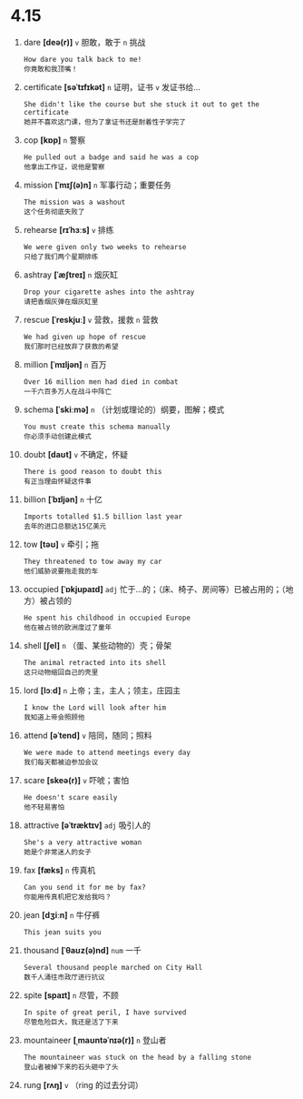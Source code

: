 # 4.15




1. dare **[deə(r)]** `v` 胆敢，敢于 `n` 挑战
    ```
    How dare you talk back to me!
    你竟敢和我顶嘴！
    ```

2. certificate **[səˈtɪfɪkət]** `n` 证明，证书 `v` 发证书给...
    ```
    She didn't like the course but she stuck it out to get the certificate
    她并不喜欢这门课，但为了拿证书还是耐着性子学完了
    ```

3. cop **[kɒp]** `n` 警察
    ```
    He pulled out a badge and said he was a cop
    他拿出工作证，说他是警察
    ```

4. mission **[ˈmɪʃ(ə)n]** `n` 军事行动；重要任务
    ```
    The mission was a washout
    这个任务彻底失败了
    ```

5. rehearse **[rɪˈhɜːs]** `v` 排练
    ```
    We were given only two weeks to rehearse
    只给了我们两个星期排练
    ```

6. ashtray **[ˈæʃtreɪ]** `n` 烟灰缸
    ```
    Drop your cigarette ashes into the ashtray
    请把香烟灰弹在烟灰缸里
    ```

7. rescue **[ˈreskjuː]** `v` 营救，援救 `n` 营救
    ```
    We had given up hope of rescue
    我们那时已经放弃了获救的希望
    ```

8. million **[ˈmɪljən]** `n` 百万
    ```
    Over 16 million men had died in combat
    一千六百多万人在战斗中阵亡
    ```

9. schema **[ˈskiːmə]** `n` （计划或理论的）纲要，图解；模式
    ```
    You must create this schema manually
    你必须手动创建此模式
    ```

10. doubt **[daʊt]** `v` 不确定，怀疑
    ```
    There is good reason to doubt this
    有正当理由怀疑这件事
    ```

11. billion **[ˈbɪljən]** `n` 十亿
    ```
    Imports totalled $1.5 billion last year
    去年的进口总额达15亿美元
    ```

12. tow **[təʊ]** `v` 牵引；拖
    ```
    They threatened to tow away my car
    他们威胁说要拖走我的车
    ```

13. occupied **[ˈɒkjupaɪd]** `adj` 忙于...的；（床、椅子、房间等）已被占用的；（地方）被占领的
    ```
    He spent his childhood in occupied Europe
    他在被占领的欧洲度过了童年
    ```

14. shell **[ʃel]** `n` （蛋、某些动物的）壳；骨架
    ```
    The animal retracted into its shell
    这只动物缩回自己的壳里
    ```

15. lord **[lɔːd]** `n` 上帝；主，主人；领主，庄园主
    ```
    I know the Lord will look after him
    我知道上帝会照顾他
    ```

16. attend **[əˈtend]** `v` 陪同，随同；照料
    ```
    We were made to attend meetings every day
    我们每天都被迫参加会议
    ```

17. scare **[skeə(r)]** `v` 吓唬；害怕
    ```
    He doesn't scare easily
    他不轻易害怕
    ```

18. attractive **[əˈtræktɪv]** `adj` 吸引人的
    ```
    She's a very attractive woman
    她是个非常迷人的女子
    ```

19. fax **[fæks]** `n` 传真机
    ```
    Can you send it for me by fax?
    你能用传真机把它发给我吗？
    ```

20. jean **[dʒiːn]** `n` 牛仔裤
    ```
    This jean suits you
    
    ```

21. thousand **[ˈθaʊz(ə)nd]** `num` 一千
    ```
    Several thousand people marched on City Hall
    数千人涌往市政厅进行抗议
    ```

22. spite **[spaɪt]** `n` 尽管，不顾
    ```
    In spite of great peril, I have survived
    尽管危险巨大，我还是活了下来
    ```

23. mountaineer **[ˌmaʊntəˈnɪə(r)]** `n` 登山者
    ```
    The mountaineer was stuck on the head by a falling stone
    登山者被掉下来的石头砸中了头
    ```

24. rung **[rʌŋ]** `v` （ring 的过去分词）
